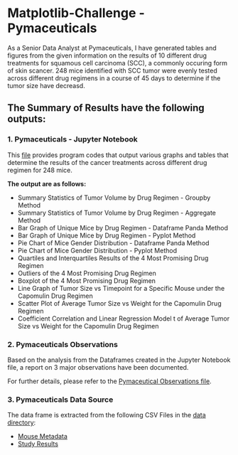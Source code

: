 # Matplotlib-Challenge - Pymaceuticals

As a Senior Data Analyst at Pymaceuticals, I have generated tables and figures from the given information on the results of 10 different drug treatments for squamous cell carcinoma (SCC), a commonly occuring form of skin scancer.  248 mice identified with SCC tumor were evenly tested across different drug regimens in a course of 45 days to determine if the tumor size have decreasd.

## **The Summary of Results have the following outputs:**

### **1.  Pymaceuticals - Jupyter Notebook**

This [file](https://github.com/cecileung1208/Homework/blob/master/Unit%205%20-%20MatplotLib%20Challenge/Pymaceuticals/Pymaceuticals.ipynb) provides program codes that output various graphs and tables that determine the results of the cancer treatments across different drug regimen for 248 mice.  

**The output are as follows:**
*    Summary Statistics of Tumor Volume by Drug Regimen - Groupby Method
*    Summary Statistics of Tumor Volume by Drug Regimen - Aggregate Method
*    Bar Graph of Unique Mice by Drug Regimen - Dataframe Panda Method
*    Bar Graph of Unique Mice by Drug Regimen - Pyplot Method
*    Pie Chart of Mice Gender Distribution - Dataframe Panda Method
*    Pie Chart of Mice Gender Distribution - Pyplot Method
*    Quartiles and Interquartiles Results of the 4 Most Promising Drug Regimen
*    Outliers of the 4 Most Promising Drug Regimen
*    Boxplot of the 4 Most Promising Drug Regimen
*    Line Graph of Tumor Size vs Timepoint for a Specific Mouse under the Capomulin Drug Regimen
*    Scatter Plot of Average Tumor Size vs Weight for the Capomulin Drug Regimen
*    Coefficient Correlation and Linear Regression Model t of Average Tumor Size vs Weight for the Capomulin Drug Regimen

### **2.  Pymaceuticals Observations**
Based on the analysis from the Dataframes created in the Jupyter Notebook file, a report on 3 major observations have been documented.

For further details, please refer to the [Pymaceutical Observations file](https://github.com/cecileung1208/Homework/blob/master/Unit%205%20-%20MatplotLib%20Challenge/Pymaceuticals/Pymaceutical%20-%20Observations.docx).


### **3.  Pymaceuticals Data Source**

The data frame is extracted from the following CSV Files in the [data directory](https://github.com/cecileung1208/Homework/tree/master/Unit%205%20-%20MatplotLib%20Challenge/Pymaceuticals/data):
*    [Mouse Metadata](https://github.com/cecileung1208/Homework/blob/master/Unit%205%20-%20MatplotLib%20Challenge/Pymaceuticals/data/Mouse_metadata.csv)
*    [Study Results](https://github.com/cecileung1208/Homework/blob/master/Unit%205%20-%20MatplotLib%20Challenge/Pymaceuticals/data/Study_results.csv)
